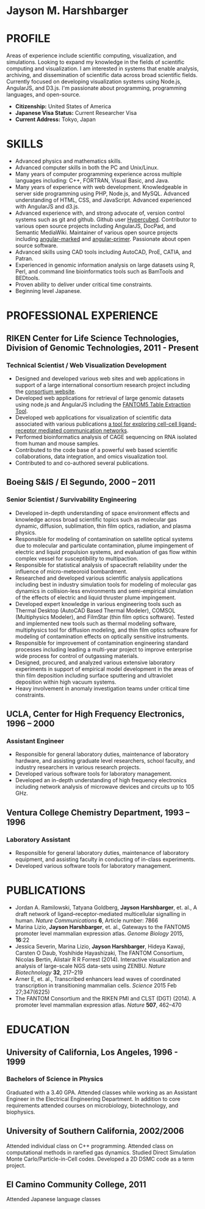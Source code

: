 Jayson M. Harshbarger
===

# PROFILE
Areas of experience include scientific computing, visualization, and simulations.  Looking to expand my knowledge in the fields of scientific computing and visualization.  I am interested in systems that enable analysis, archiving, and dissemination of scientific data across broad scientific fields.  Currently focused on developing visualization systems using Node.js, AngularJS, and D3.js.  I'm passionate about programming, programming languages, and open-source.

- **Citizenship:** United States of America
- **Japanese Visa Status:** Current Researcher Visa
- **Current Address:** Tokyo, Japan

# SKILLS
- Advanced physics and mathematics skills.
- Advanced computer skills in both the PC and Unix/Linux.
- Many years of computer programming experience across multiple languages including: C++, FORTRAN, Visual Basic, and Java.
- Many years of experience with web development.  Knowledgeable in server side programming using PHP, Node.js, and MySQL.  Advanced understanding of HTML, CSS, and JavaScript.  Advanced experienced with AngularJS and d3.js.
- Advanced experience with, and strong advocate of, version control systems such as git and github.  Github user [Hypercubed](https://github.com/Hypercubed).  Contributor to various open source projects including AngularJS, DocPad, and Semantic MediaWiki.  Maintainer of various open source projects including [angular-marked](https://github.com/Hypercubed/angular-marked) and [angular-primer](https://github.com/Hypercubed/angular-primer). Passionate about open source software.
- Advanced skills using CAD tools including AutoCAD, ProE, CATIA, and Patran.
- Experienced in genomic information analysis on large datasets using R, Perl, and command line bioinformatics tools such as BamTools and BEDtools.
- Proven ability to deliver under critical time constraints.
- Beginning level Japanese.

# PROFESSIONAL EXPERIENCE

## RIKEN Center for Life Science Technologies, Division of Genomic Technologies, 2011 - Present

### Technical Scientist / Web Visualization Development
- Designed and developed various web sites and web applications in support of a large international consortium research project including the [consortium website](http://fantom.gsc.riken.jp).
- Developed web applications for retrieval of large genomic datasets using node.js and AngularJS including the [FANTOM5 Table Extraction Tool](http://fantom.gsc.riken.jp/5/tet/).
- Developed web applications for visualization of scientific data associated with various publications [a tool for exploring cell-cell ligand-receptor mediated communication networks](https://github.com/Hypercubed/connectome).
- Performed bioinformatics analysis of CAGE sequencing on RNA isolated from human and mouse samples.
- Contributed to the code base of a powerful web based scientific collaborations, data integration, and omics visualization tool.
- Contributed to and co-authored several publications.

## Boeing S&IS / El Segundo, 2000 – 2011

### Senior Scientist / Survivability Engineering
- Developed in-depth understanding of space environment effects and knowledge across broad scientific topics such as molecular gas dynamic, diffusion, sublimation, thin film optics, radiation, and plasma physics.
- Responsible for modeling of contamination on satellite optical systems due to molecular and particulate contamination, plume impingement of electric and liquid propulsion systems, and evaluation of gas flow within complex vessel for susceptibility to multipaction.
- Responsible for statistical analysis of spacecraft reliability under the influence of micro-meteoroid bombardment.
- Researched and developed various scientific analysis applications including best in industry simulation tools for modeling of molecular gas dynamics in collision-less environments and semi-empirical simulation of the effects of electric and liquid thruster plume impingement.
- Developed expert knowledge in various engineering tools such as Thermal Desktop (AutoCAD Based Thermal Modeler), COMSOL (Multiphysics Modeler), and FilmStar (thin film optics software). Tested and implemented new tools such as thermal modeling software, multiphysics tool for diffusion modeling, and thin film optics software for modeling of contamination effects on optically sensitive instruments.
- Responsible for improvement of contamination engineering standard processes including leading a multi-year project to improve enterprise wide process for control of outgassing materials.
- Designed, procured, and analyzed various extensive laboratory experiments in support of empirical model development in the areas of thin film deposition including surface sputtering and ultraviolet deposition within high vacuum systems.
- Heavy involvement in anomaly investigation teams under critical time constraints.

## UCLA, Center for High Frequency Electronics, 1996 – 2000

### Assistant Engineer
- Responsible for general laboratory duties, maintenance of laboratory hardware, and assisting graduate level researchers, school faculty, and industry researchers in various research projects.
- Developed various software tools for laboratory management.
- Developed an in-depth understanding of high frequency electronics including network analysis of microwave devices and circuits up to 105 GHz.

## Ventura College Chemistry Department, 1993 – 1996

### Laboratory Assistant
- Responsible for general laboratory duties, maintenance of laboratory equipment, and assisting faculty in conducting of in-class experiments.
- Developed various software tools for laboratory management.

# PUBLICATIONS
- Jordan A. Ramilowski,	Tatyana Goldberg,	**Jayson Harshbarger**, et. al., A draft network of ligand–receptor-mediated multicellular signalling in human. *Nature Communications* **6**, Article number: 7866
- Marina Lizio, **Jayson Harshbarger**, et. al., Gateways to the FANTOM5 promoter level mammalian expression atlas. *Genome Biology* 2015, **16**:22
- Jessica Severin, Marina Lizio, **Jayson Harshbarger**, Hideya Kawaji, Carsten O Daub, Yoshihide Hayashizaki, The FANTOM Consortium, Nicolas Bertin, Alistair R R Forrest (2014). Interactive visualization and analysis of large-scale NGS data-sets using ZENBU. *Nature Biotechnology* **32**, 217–219
- Arner E, et. al., Transcribed enhancers lead waves of coordinated transcription in transitioning mammalian cells. *Science* 2015 Feb 27;347(6225)
- The FANTOM Consortium and the RIKEN PMI and CLST (DGT) (2014). A promoter level mammalian expression atlas. *Nature* **507**, 462–470

# EDUCATION

## University of California, Los Angeles, 1996 - 1999

### Bachelors of Science in Physics
Graduated with a 3.40 GPA.  Attended classes while working as an Assistant Engineer in the Electrical Engineering Department.  In addition to core requirements attended courses on microbiology, biotechnology, and biophysics.

## University of Southern California, 2002/2006
Attended individual class on C++ programming.
Attended class on computational methods in rarefied gas dynamics.  Studied Direct Simulation Monte Carlo/Particle-in-Cell codes.  Developed a 2D DSMC code as a term project.

## El Camino Community College, 2011
Attended Japanese language classes
